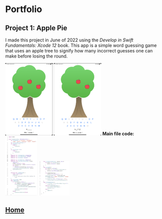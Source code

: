# Portfolio
## Project 1: Apple Pie
I made this project in June of 2022 using the *Develop in Swift Fundamentals: Xcode 12* book. This app is a simple word guessing game that uses an apple tree to signify how many incorrect guesses one can make before losing the round. 

<img src="/images/Screen%20Shot%202022-06-12%20at%2011.41.38%20AM.png" width="150">
<img src="/images/Screen%20Shot%202022-06-12%20at%2011.42.47%20AM.png" width="150">
<b>
Main file code:
<b>
<img src="/images/Screen%20Shot%202022-06-12%20at%2011.37.22%20AM.png" width="100">
<img src="/images/Screen%20Shot%202022-06-12%20at%2011.37.37%20AM.png" width="100">
     
## [Home](https://debbiew524.github.io/Debbie-Wang/)

